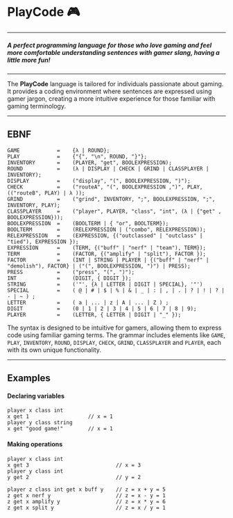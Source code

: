 # PlayCode :video_game:
---
##### *A perfect programming language for those who love gaming and feel more comfortable understanding sentences with gamer slang, having a little more fun!*
---

The **PlayCode** language is tailored for individuals passionate about gaming. It provides a coding environment where sentences are expressed using gamer jargon, creating a more intuitive experience for those familiar with gaming terminology.

---
## EBNF 

```plaintext
GAME            =    {λ | ROUND};
PLAY            =    {"{", "\n", ROUND, "}"};
INVENTORY       =    (PLAYER, "get", BOOLEXPRESSION);
ROUND           =    (λ | DISPLAY | CHECK | GRIND | CLASSPLAYER | INVENTORY);
DISPLAY         =    ("display", "(", BOOLEXPRESSION, ")");
CHECK           =    ("routeA", "(", BOOLEXPRESSION ,")", PLAY, (("routeB", PLAY) | λ ));
GRIND           =    ("grind", INVENTORY, ";", BOOLEXPRESSION, ";", INVENTORY, PLAY);
CLASSPLAYER     =    ("player", PLAYER, "class", "int", (λ | {"get" , BOOLEXPRESSION}));
BOOLEXPRESSION  =    (BOOLTERM | { "or", BOOLTERM});
BOOLTERM        =    (RELEXPRESSION | ("combo", RELEXPRESSION));
RELEXPRESSION   =    (EXPRESSION, {("outclassed" | "outclass" | "tied"), EXPRESSION });
EXPRESSION      =    (TERM, {("buff" | "nerf" | "team"), TERM});
TERM            =    (FACTOR, {("amplify" | "split"), FACTOR });
FACTOR          =    (INT | STRING | PLAYER | {("buff" | "nerf" | "demolish"), FACTOR} | ("(", BOOLEXPRESSION, ")") | PRESS);
PRESS           =    ("press", "(", ")");
INT             =    (DIGIT, { DIGIT });
STRING          =    ('"', {λ | LETTER | DIGIT | SPECIAL}, '"')
SPECIAL         =    ( @ | # | $ | % | & | _ | : | , | . | ? | ! | ? | - | ~ ) ;
LETTER          =    ( a | ... | z | A | ... | Z ) ;
DIGIT           =    (0 | 1 | 2 | 3 | 4 | 5 | 6 | 7 | 8 | 9);
PLAYER          =    (LETTER, { LETTER | DIGIT | "_" });
```

The syntax is designed to be intuitive for gamers, allowing them to express code using familiar gaming terms. The grammar includes elements like `GAME`, `PLAY`, `INVENTORY`, `ROUND`, `DISPLAY`, `CHECK`, `GRIND`, `CLASSPLAYER` and `PLAYER`, each with its own unique functionality.

---
## Examples

#### Declaring variables

```plaintext
player x class int         
x get 1                   // x = 1
player y class string         
x get "good game!"        // x = 1
```

#### Making operations

```plaintext
player x class int
x get 3                            // x = 3 
player y class int
y get 2                            // y = 2

player z class int get x buff y    // z = x + y = 5
z get x nerf y                     // z = x - y = 1
z get x amplify y                  // z = x * y = 6
z get x split y                    // z = x / y = 1 
```